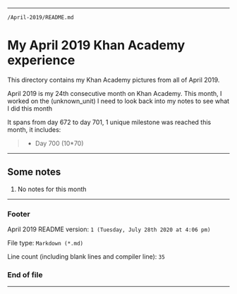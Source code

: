 
***

`/April-2019/README.md`

# My April 2019 Khan Academy experience

This directory contains my Khan Academy pictures from all of April 2019.

April 2019 is my 24th consecutive month on Khan Academy. This month, I worked on the (unknown_unit) I need to look back into my notes to see what I did this month

It spans from day 672 to day 701, 1 unique milestone was reached this month, it includes:

> * Day 700 (10*70)

***

## Some notes

1. No notes for this month

***

### Footer

April 2019 README version: `1 (Tuesday, July 28th 2020 at 4:06 pm)`

File type: `Markdown (*.md)`

Line count (including blank lines and compiler line): `35`

### End of file

***
